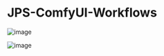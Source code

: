 # JPS-ComfyUI-Workflows

![image](https://github.com/JPS-GER/JPS-ComfyUI-Workflows/assets/142158778/3dd36f03-6450-4f02-906c-b32a2ce6cd5d)

![image](https://github.com/JPS-GER/JPS-ComfyUI-Workflows/assets/142158778/cc812acf-a480-4859-9222-161ebd1d915f)


